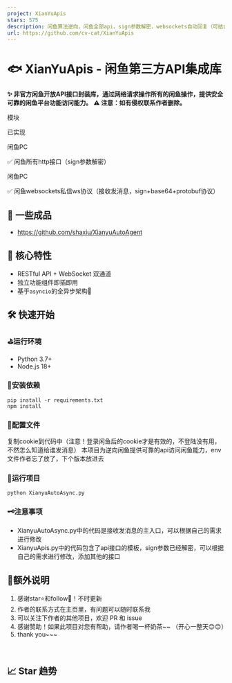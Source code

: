 ```yaml
---
project: XianYuApis
stars: 575
description: 闲鱼算法逆向，闲鱼全部api，sign参数解密，websockets自动回复（可结合AI知识库）
url: https://github.com/cv-cat/XianYuApis
---
```


🐟 XianYuApis - 闲鱼第三方API集成库
===========================

**✨ 非官方闲鱼开放API接口封装库，通过网络请求操作所有的闲鱼操作，提供安全可靠的闲鱼平台功能访问能力。** **⚠️ 注意：如有侵权联系作者删除。**

模块

已实现

闲鱼PC

✅ 闲鱼所有http接口（sign参数解密）

闲鱼PC

✅ 闲鱼websockets私信ws协议（接收发消息，sign+base64+protobuf协议）

🚀 一些成品
-------

-   https://github.com/shaxiu/XianyuAutoAgent

🌟 核心特性
-------

-   RESTful API + WebSocket 双通道
-   独立功能组件即插即用
-   基于`asyncio`的全异步架构🚀

🛠️ 快速开始
--------

### ⛳运行环境

-   Python 3.7+
-   Node.js 18+

### 🎯安装依赖

```
pip install -r requirements.txt
npm install
```

### 🎨配置文件

复制cookie到代码中（注意！登录闲鱼后的cookie才是有效的，不登陆没有用，不然怎么知道给谁发消息） 本项目为逆向闲鱼提供可靠的api访问闲鱼能力，env文件作者忘了放了，下个版本放进去

### 🚀运行项目

```
python XianyuAutoAsync.py
```

### 🗝️注意事项

-   XianyuAutoAsync.py中的代码是接收发消息的主入口，可以根据自己的需求进行修改
-   XianyuApis.py中的代码包含了api接口的模板，sign参数已经解密，可以根据自己的需求进行修改，添加其他的接口

🧸额外说明
------

1.  感谢star⭐和follow📰！不时更新
2.  作者的联系方式在主页里，有问题可以随时联系我
3.  可以关注下作者的其他项目，欢迎 PR 和 issue
4.  感谢赞助！如果此项目对您有帮助，请作者喝一杯奶茶~~ （开心一整天😊😊）
5.  thank you~~~

 

📈 Star 趋势
----------
